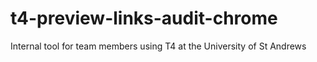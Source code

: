 # t4-preview-links-audit-chrome
Internal tool for team members using T4 at the University of St Andrews
